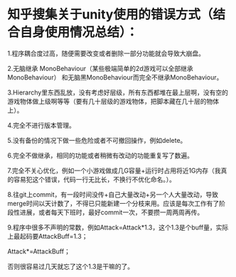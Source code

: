 知乎搜集关于unity使用的错误方式（结合自身使用情况总结）：
==
1.程序耦合度过高，随便需要改变或者删除一部分功能就会导致大崩盘。  
 
 
2.无脑继承 MonoBehaviour（某些极端简单的2d游戏可以全部继承MonoBehaviour） 和无脑黑MonoBehaviour而完全不继承MonoBehaviour。  

3.Hierarchy里东西乱放，没有考虑好层级，所有东西都堆在最上层啊，没有空的游戏物体做上级啊等等（要有几十层级的游戏物体，把脚本藏在几十层的物体上）。  

4.完全不进行版本管理。  

5.没有备份的情况下做一些危险或者不可撤回操作，例如delete。  

6.完全不做继承，相同的功能或者稍微有改动的功能重复写了数遍。  

7.完全不关心优化，例如一个小游戏做成几G容量+运行时占用将近1G内存（我真的容易犯这个错误，代码一行无比长，不换行不优化命名。）。  

8.往git上commit，有一段时间没传+自己大量改动+另一个人大量改动，导致merge时间以天计数了，不得已只能新建一个分枝来用。应该是每次工作有了阶段性进展，或者每天下班时，最好commit一次，不要攒一周两周再传。  

9.程序中很多不声明的常数，例如Attack=Attack*1.3，这个1.3是个buff量，实际上最起码要AttackBuff=1.3；

Attack*=AttackBuff；

否则很容易过几天就忘了这个1.3是干嘛的了。  

